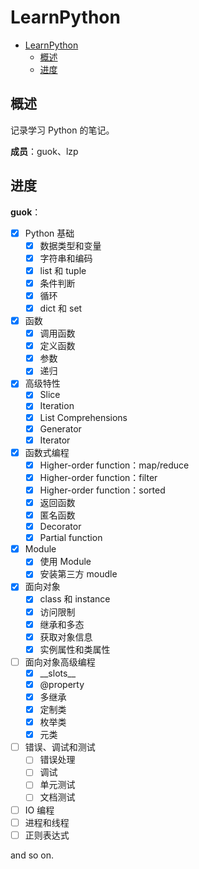 # LearnPython

- [LearnPython](#learnpython)
  - [概述](#概述)
  - [进度](#进度)

## 概述

记录学习 Python 的笔记。

**成员**：guok、lzp

## 进度

**guok**：

- [x] Python 基础
  - [x] 数据类型和变量
  - [x] 字符串和编码
  - [x] list 和 tuple
  - [x] 条件判断
  - [x] 循环
  - [x] dict 和 set
- [x] 函数
  - [x] 调用函数
  - [x] 定义函数
  - [x] 参数
  - [x] 递归
- [x] 高级特性
  - [x] Slice
  - [x] Iteration
  - [x] List Comprehensions
  - [x] Generator
  - [x] Iterator
- [x] 函数式编程
  - [x] Higher-order function：map/reduce
  - [x] Higher-order function：filter
  - [x] Higher-order function：sorted
  - [x] 返回函数
  - [x] 匿名函数
  - [x] Decorator
  - [x] Partial function
- [x] Module
  - [x] 使用 Module
  - [x] 安装第三方 moudle
- [x] 面向对象
  - [x] class 和 instance
  - [x] 访问限制
  - [x] 继承和多态
  - [x] 获取对象信息
  - [x] 实例属性和类属性
- [ ] 面向对象高级编程
  - [x] \_\_slots\_\_
  - [x] @property
  - [x] 多继承
  - [x] 定制类
  - [x] 枚举类
  - [x] 元类
- [ ] 错误、调试和测试
  - [ ] 错误处理
  - [ ] 调试
  - [ ] 单元测试
  - [ ] 文档测试
- [ ] IO 编程
- [ ] 进程和线程
- [ ] 正则表达式

and so on.
